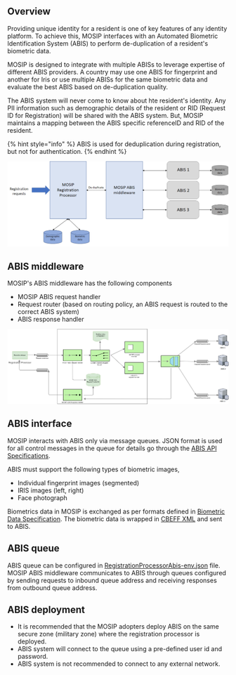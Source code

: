 ## Overview

Providing unique identity for a resident is one of key features of any identity platform. To achieve this, MOSIP interfaces with an Automated Biometric Identification System (ABIS) to perform de-duplication of a resident's biometric data. 

MOSIP is designed to integrate with multiple ABISs to leverage expertise of different ABIS providers. A country may use one ABIS for fingerprint and another for Iris or use multiple ABISs for the same biometric data and evaluate the best ABIS based on de-duplication quality. 

The ABIS system will never come to know about hte resident's identity. Any PII information such as demographic details of the resident or RID (Request ID for Registration) will be shared with the ABIS system. But, MOSIP maintains a mapping between the ABIS specific referenceID and RID of the resident.

{% hint style="info" %}
ABIS is used for deduplication during registration, but not for authentication.
{% endhint %}

![](_images/arch_diagrams/ABIS_middleware.png)

## ABIS middleware
MOSIP's ABIS middleware has the following components
- MOSIP ABIS request handler 
- Request router (based on routing policy, an ABIS request is routed to the correct ABIS system)
- ABIS response handler

![MOSIP ABIS Middleware](_images/arch_diagrams/MOSIP_ABIS_middleware.png)

## ABIS interface
MOSIP interacts with ABIS only via message queues. JSON format is used for all control messages in the queue for details go through the [ABIS API Specifications](ABIS-APIs.md).

ABIS must support the following types of biometric images,
* Individual fingerprint images (segmented)
* IRIS images (left, right)
* Face photograph

Biometrics data in MOSIP is exchanged as per formats defined in [Biometric Data Specification](Biometric-Data-Specification.md). The biometric data is wrapped in [CBEFF XML](CBEFF-XML.md) and sent to ABIS.

## ABIS queue
ABIS queue can be configured in [RegistrationProcessorAbis-env.json](https://github.com/mosip/mosip-config/blob/master/config-templates/RegistrationProcessorAbis-env.json) file. MOSIP ABIS middleware communicates to ABIS through queues configured by sending requests to inbound queue address and receiving responses from outbound queue address.

## ABIS deployment
* It is recommended that the MOSIP adopters deploy ABIS on the same secure zone (military zone) where the registration processor is deployed. 
* ABIS system will connect to the queue using a pre-defined user id and password. 
* ABIS system is not recommended to connect to any external network.

